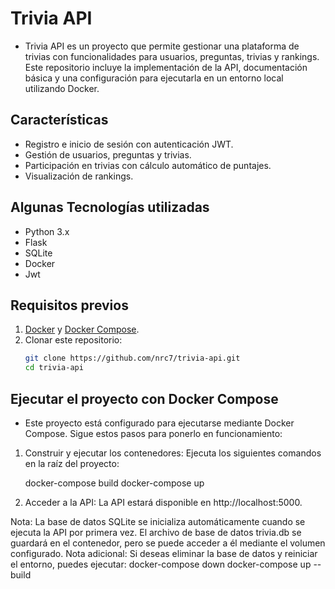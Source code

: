 # Trivia API

- Trivia API es un proyecto que permite gestionar una plataforma de trivias con funcionalidades para usuarios,
    preguntas, trivias y rankings. Este repositorio incluye la implementación de la API,
    documentación básica y una configuración para ejecutarla en un entorno local utilizando Docker.

## Características
- Registro e inicio de sesión con autenticación JWT.
- Gestión de usuarios, preguntas y trivias.
- Participación en trivias con cálculo automático de puntajes.
- Visualización de rankings.

## Algunas Tecnologías utilizadas
- Python 3.x
- Flask
- SQLite
- Docker
- Jwt

## Requisitos previos
1. [Docker](https://www.docker.com/) y [Docker Compose](https://docs.docker.com/compose/).
2. Clonar este repositorio:
   ```bash
   git clone https://github.com/nrc7/trivia-api.git
   cd trivia-api

## Ejecutar el proyecto con Docker Compose
- Este proyecto está configurado para ejecutarse mediante Docker Compose. Sigue estos pasos para ponerlo en funcionamiento:

1. Construir y ejecutar los contenedores: Ejecuta los siguientes comandos en la raíz del proyecto:
    
    docker-compose build
    docker-compose up
  
2. Acceder a la API: La API estará disponible en http://localhost:5000.

Nota: La base de datos SQLite se inicializa automáticamente cuando se ejecuta la API por primera vez. El archivo de base de datos trivia.db se guardará en el contenedor, pero se puede acceder a él mediante el volumen configurado.
Nota adicional: Si deseas eliminar la base de datos y reiniciar el entorno, puedes ejecutar:
    docker-compose down
    docker-compose up --build
